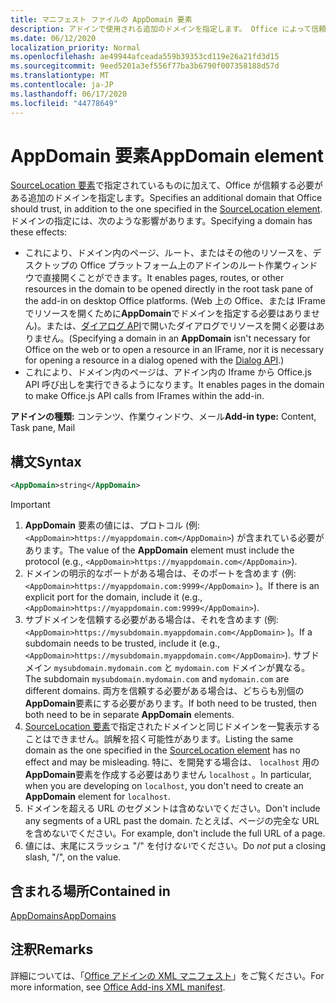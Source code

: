 ```yaml
---
title: マニフェスト ファイルの AppDomain 要素
description: アドインで使用される追加のドメインを指定します。 Office によって信頼される必要があります。
ms.date: 06/12/2020
localization_priority: Normal
ms.openlocfilehash: ae49944afceada559b39353cd119e26a21fd3d15
ms.sourcegitcommit: 9eed5201a3ef556f77ba3b6790f007358188d57d
ms.translationtype: MT
ms.contentlocale: ja-JP
ms.lasthandoff: 06/17/2020
ms.locfileid: "44778649"
---
```

# <a name="appdomain-element"></a><span data-ttu-id="e12c6-103">AppDomain 要素</span><span class="sxs-lookup"><span data-stu-id="e12c6-103">AppDomain element</span></span>

<span data-ttu-id="e12c6-104">[SourceLocation 要素](sourcelocation.md)で指定されているものに加えて、Office が信頼する必要がある追加のドメインを指定します。</span><span class="sxs-lookup"><span data-stu-id="e12c6-104">Specifies an additional domain that Office should trust, in addition to the one specified in the [SourceLocation element](sourcelocation.md).</span></span> <span data-ttu-id="e12c6-105">ドメインの指定には、次のような影響があります。</span><span class="sxs-lookup"><span data-stu-id="e12c6-105">Specifying a domain has these effects:</span></span>

- <span data-ttu-id="e12c6-106">これにより、ドメイン内のページ、ルート、またはその他のリソースを、デスクトップの Office プラットフォーム上のアドインのルート作業ウィンドウで直接開くことができます。</span><span class="sxs-lookup"><span data-stu-id="e12c6-106">It enables pages, routes, or other resources in the domain to be opened directly in the root task pane of the add-in on desktop Office platforms.</span></span> <span data-ttu-id="e12c6-107">(Web 上の Office、または IFrame でリソースを開くために**AppDomain**でドメインを指定する必要はありません)。または、[ダイアログ API](../../develop/dialog-api-in-office-add-ins.md)で開いたダイアログでリソースを開く必要はありません。</span><span class="sxs-lookup"><span data-stu-id="e12c6-107">(Specifying a domain in an **AppDomain** isn't necessary for Office on the web or to open a resource in an IFrame, nor it is necessary for opening a resource in a dialog opened with the [Dialog API](../../develop/dialog-api-in-office-add-ins.md).)</span></span>
- <span data-ttu-id="e12c6-108">これにより、ドメイン内のページは、アドイン内の Iframe から Office.js API 呼び出しを実行できるようになります。</span><span class="sxs-lookup"><span data-stu-id="e12c6-108">It enables pages in the domain to make Office.js API calls from IFrames within the add-in.</span></span>

<span data-ttu-id="e12c6-109">**アドインの種類:** コンテンツ、作業ウィンドウ、メール</span><span class="sxs-lookup"><span data-stu-id="e12c6-109">**Add-in type:** Content, Task pane, Mail</span></span>

## <a name="syntax"></a><span data-ttu-id="e12c6-110">構文</span><span class="sxs-lookup"><span data-stu-id="e12c6-110">Syntax</span></span>

```XML
<AppDomain>string</AppDomain>
```

> [!IMPORTANT]
> 1. <span data-ttu-id="e12c6-111">**AppDomain** 要素の値には、プロトコル (例: `<AppDomain>https://myappdomain.com</AppDomain>`) が含まれている必要があります。</span><span class="sxs-lookup"><span data-stu-id="e12c6-111">The value of the **AppDomain** element must include the protocol (e.g., `<AppDomain>https://myappdomain.com</AppDomain>`).</span></span>
> 2. <span data-ttu-id="e12c6-112">ドメインの明示的なポートがある場合は、そのポートを含めます (例: `<AppDomain>https://myappdomain.com:9999</AppDomain>` )。</span><span class="sxs-lookup"><span data-stu-id="e12c6-112">If there is an explicit port for the domain, include it (e.g.,`<AppDomain>https://myappdomain.com:9999</AppDomain>`).</span></span>
> 3. <span data-ttu-id="e12c6-113">サブドメインを信頼する必要がある場合は、それを含めます (例: `<AppDomain>https://mysubdomain.myappdomain.com</AppDomain>` )。</span><span class="sxs-lookup"><span data-stu-id="e12c6-113">If a subdomain needs to be trusted, include it (e.g.,`<AppDomain>https://mysubdomain.myappdomain.com</AppDomain>`).</span></span> <span data-ttu-id="e12c6-114">サブドメイン `mysubdomain.mydomain.com` と `mydomain.com` ドメインが異なる。</span><span class="sxs-lookup"><span data-stu-id="e12c6-114">The subdomain `mysubdomain.mydomain.com` and `mydomain.com` are different domains.</span></span> <span data-ttu-id="e12c6-115">両方を信頼する必要がある場合は、どちらも別個の**AppDomain**要素にする必要があります。</span><span class="sxs-lookup"><span data-stu-id="e12c6-115">If both need to be trusted, then both need to be in separate **AppDomain** elements.</span></span>
> 4. <span data-ttu-id="e12c6-116">[SourceLocation 要素](sourcelocation.md)で指定されたドメインと同じドメインを一覧表示することはできません。誤解を招く可能性があります。</span><span class="sxs-lookup"><span data-stu-id="e12c6-116">Listing the same domain as the one specified in the [SourceLocation element](sourcelocation.md) has no effect and may be misleading.</span></span> <span data-ttu-id="e12c6-117">特に、を開発する場合は、 `localhost` 用の**AppDomain**要素を作成する必要はありません `localhost` 。</span><span class="sxs-lookup"><span data-stu-id="e12c6-117">In particular, when you are developing on `localhost`, you don't need to create an **AppDomain** element for `localhost`.</span></span>
> 5. <span data-ttu-id="e12c6-118">ドメインを超える URL のセグメントは含めないでください。</span><span class="sxs-lookup"><span data-stu-id="e12c6-118">Don't include any segments of a URL past the domain.</span></span> <span data-ttu-id="e12c6-119">たとえば、ページの完全な URL を含めないでください。</span><span class="sxs-lookup"><span data-stu-id="e12c6-119">For example, don't include the full URL of a page.</span></span>
> 6. <span data-ttu-id="e12c6-120">値には、末尾にスラッシュ "/" を付け*ない*でください。</span><span class="sxs-lookup"><span data-stu-id="e12c6-120">Do *not* put a closing slash, "/", on the value.</span></span>

## <a name="contained-in"></a><span data-ttu-id="e12c6-121">含まれる場所</span><span class="sxs-lookup"><span data-stu-id="e12c6-121">Contained in</span></span>

[<span data-ttu-id="e12c6-122">AppDomains</span><span class="sxs-lookup"><span data-stu-id="e12c6-122">AppDomains</span></span>](appdomains.md)

## <a name="remarks"></a><span data-ttu-id="e12c6-123">注釈</span><span class="sxs-lookup"><span data-stu-id="e12c6-123">Remarks</span></span>

<span data-ttu-id="e12c6-124">詳細については、「[Office アドインの XML マニフェスト](../../develop/add-in-manifests.md)」をご覧ください。</span><span class="sxs-lookup"><span data-stu-id="e12c6-124">For more information, see [Office Add-ins XML manifest](../../develop/add-in-manifests.md).</span></span>
